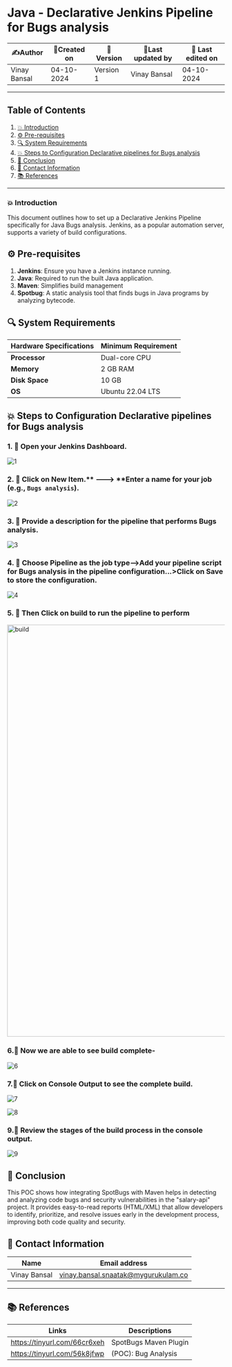 # Java - Declarative Jenkins Pipeline for Bugs analysis  


| ✍️Author      | 📅Created on  |📌 Version    | 📝Last updated by |📅 Last edited on |
|-------------|-------------|------------|-----------------|----------------|
| Vinay Bansal | 04-10-2024  | Version 1  | Vinay Bansal    | 04-10-2024     |

---
## Table of Contents
1. [💥 Introduction](#-introduction)
2. [⚙ Pre-requisites](#-pre-requisites)
3. [🔍 System Requirements](#-system-requirements)
4. [💥 Steps to Configuration Declarative pipelines for Bugs analysis](#-steps-to-configuration-declarative-pipelines-for-bugs-analysis)
5. [📛 Conclusion](#-conclusion)
6. [📧 Contact Information](#-contact-information)
7. [📚 References](#-references)

---
### 💥 Introduction
This document outlines how to set up a Declarative Jenkins Pipeline specifically for Java Bugs analysis. Jenkins, as a popular automation server, supports a variety of build configurations.


## ⚙ Pre-requisites
1. **Jenkins**: Ensure you have a Jenkins instance running.
2. **Java**: Required to run the built Java application.
3. **Maven**: Simplifies build management
4. **Spotbug**: A static analysis tool that finds bugs in Java programs by analyzing bytecode.

## 🔍 System Requirements
| Hardware Specifications | Minimum Requirement  |
|-------------------|---------------------------|
| **Processor**     | Dual-core CPU             | 
| **Memory**        | 2 GB RAM                  | 
| **Disk Space**    | 10 GB                      | 
| **OS**            |Ubuntu 22.04 LTS           |


## 💥 Steps to Configuration Declarative pipelines for Bugs analysis

### 1. 🚀 Open your Jenkins Dashboard.
![1](https://github.com/user-attachments/assets/59bb5e6e-68e1-4d41-8147-cd7acceeb2d8)

### 2. 🚀 Click on **New Item**.** ---> **Enter a name for your job (e.g., `Bugs analysis`).
![2](https://github.com/user-attachments/assets/0162417c-5db4-4ff6-b875-dab4bb16beaa)

### 3. 🚀 Provide a description for the pipeline that performs Bugs analysis.
![3](https://github.com/user-attachments/assets/f8aa2ae9-0333-45b5-83b3-f40fb077dc3a)

### 4. 🚀 Choose Pipeline as the job type-->Add your pipeline script for Bugs analysis in the pipeline configuration...>Click on Save to store the configuration.
![4](https://github.com/user-attachments/assets/9db9c1ca-337d-4a43-b24c-86d85cf711d2)



### 5. 🚀 Then Click on build to run the pipeline to perform
<img width="952" alt="build" src="https://github.com/user-attachments/assets/8e0b140e-3cb9-4b40-babd-75fb6963a653">

### 6.🚀 Now we are able to see build complete-
![6](https://github.com/user-attachments/assets/7836be27-234a-4810-97df-6e132460d06b)

### 7.🚀 Click on Console Output to see the complete build.
![7](https://github.com/user-attachments/assets/6230dc67-c07d-4fb2-ab04-d81e77d5159a)

![8](https://github.com/user-attachments/assets/2f298c39-fb71-49fa-ac12-95805e05fd86)




### 9.🚀 Review the stages of the build process in the console output.
![9](https://github.com/user-attachments/assets/25f61bf1-0998-4161-9922-27f9837c1fa4)


## 📛 Conclusion

This POC shows how integrating SpotBugs with Maven helps in detecting and analyzing code bugs and security vulnerabilities in the "salary-api" project. It provides easy-to-read reports (HTML/XML) that allow developers to identify, prioritize, and resolve issues early in the development process, improving both code quality and security.

##  📧 Contact Information
| Name | Email address|
|------|---------------------|
| Vinay Bansal | vinay.bansal.snaatak@mygurukulam.co |

---
## 📚 References
| Links | Descriptions|
|------|---------------------|
|https://tinyurl.com/66cr6xeh|SpotBugs Maven Plugin |
|https://tinyurl.com/56k8jfwp|(POC): Bug Analysis|
